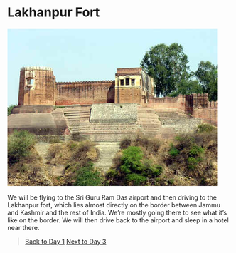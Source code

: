 # Lakhanpur Fort
![day2](../day2.png)  


We will be flying to the Sri Guru Ram Das airport and then driving to the Lakhanpur fort, which lies almost directly on the border between Jammu and Kashmir and the rest of India. We’re mostly going there to see what it’s like on the border. We will then drive back to the airport and sleep in a hotel near there.

> [Back to Day 1](day1) [Next to Day 3](day3)
